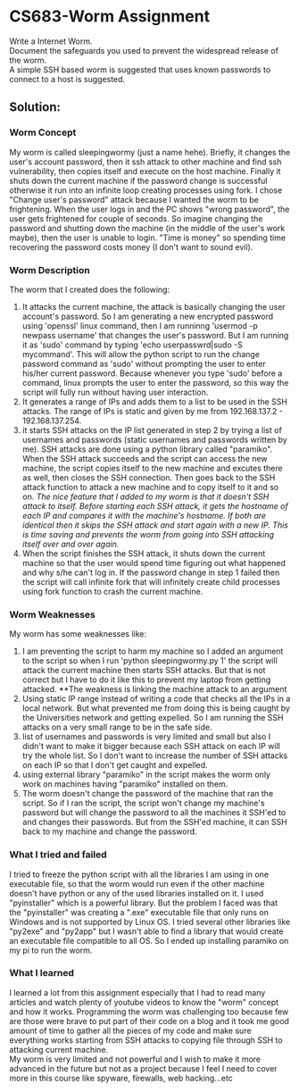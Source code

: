 # CS683-Worm Assignment
Write a Internet Worm. <br/>Document the safeguards you used to prevent the widespread release of the worm. <br/>A simple SSH based worm is suggested that uses known passwords to connect to a host is suggested.

## Solution:

### Worm Concept
My worm is called sleepingwormy (just a name hehe). Briefly, it changes the user's account password, then it ssh attack to other machine and find ssh vulnerability, then copies itself and execute on the host machine. Finally it shuts down the current machine if the password change is successful otherwise it run into an infinite loop creating processes using fork. I chose "Change user's password" attack because I wanted the worm to be frightening. When the user logs in and the PC shows "wrong password", the user gets frightened for couple of seconds. So imagine changing the password and shutting down the machine (in the middle of the user's work maybe), then the user is unable to login. "Time is money" so spending time recovering the password costs money (I don't want to sound evil).

### Worm Description
The worm that I created does the following:
1. It attacks the current machine, the attack is basically changing the user account's password. So I am generating a new encrypted password using 'openssl' linux command, then I am runninng 'usermod -p newpass username' that changes the user's password. But I am running it as 'sudo' command by typing 'echo userpasswrd|sudo -S mycommand'. This will allow the python script to run the change password command as 'sudo' without prompting the user to enter his/her current password. Because whenever you type 'sudo' before a command, linux prompts the user to enter the password, so this way the script will fully run without having user interaction.
2. It generates a range of IPs and adds them to a list to be used in the SSH attacks. The range of IPs is static and given by me from 192.168.137.2 - 192.168.137.254.
3. it starts SSH attacks on the IP list generated in step 2 by trying a list of usernames and passwords (static usernames and passwords written by me). SSH attacks are done using a python library called "paramiko". When the SSH attack succeeds and the script can access the new machine, the script copies itself to the new machine and excutes there as well, then closes the SSH connection. Then goes back to the SSH attack function to attack a new machine and to copy itself to it and so on. *The nice feature that I added to my worm is that it doesn't SSH attack to itself. Before starting each SSH attack, it gets the hostname of each IP and compares it with the machine's hostname. If both are identical then it skips the SSH attack and start again with a new IP. This is time saving and prevents the worm from going into SSH attacking itself over and over again.* 
4. When the script finishes the SSH attack, it shuts down the current machine so that the user would spend time figuring out what happened and why s/he can't log in. If the password change in step 1 failed then the script will call infinite fork that will infinitely create child processes using fork function to crash the current machine.

### Worm Weaknesses
My worm has some weaknesses like:
1. I am preventing the script to harm my machine so I added an argument to the script so when I run 'python sleepingwormy.py 1' the script will attack the current machine then starts SSH attacks. But that is not correct but I have to do it like this to prevent my laptop from getting attacked. **The weakness is linking the machine attack to an argument
2. Using static IP range instead of writing a code that checks all the IPs in a local network. But what prevented me from doing this is being caught by the Universities network and getting expelled. So I am running the SSH attacks on a very small range to be in the safe side.
3. list of usernames and passwords is very limited and small but also I didn't want to make it bigger because each SSH attack on each IP will try the whole list. So I don't want to increase the number of SSH attacks on each IP so that I don't get caught and expelled. 
4. using external library "paramiko" in the script makes the worm only work on machines having "paramiko" installed on them.
5. The worm doesn't change the password of the machine that ran the script. So if I ran the script, the script won't change my machine's password but will change the password to all the machines it SSH'ed to and changes their passwords. But from the SSH'ed machine, it can SSH back to my machine and change the password.

### What I tried and failed
I tried to freeze the python script with all the libraries I am using in one executable file, so that the worm would run even if the other machine doesn't have python or any of the used libraries installed on it. I used "pyinstaller" which is a powerful library. But the problem I faced was that the "pyinstaller" was creating a ".exe" executable file that only runs on Windows and is not supported by Linux OS. I tried several other libraries like "py2exe" and "py2app" but I wasn't able to find a library that would create an executable file compatible to all OS. So I ended up installing paramiko on my pi to run the worm.

### What I learned
I learned a lot from this assignment especially that I had to read many articles and watch plenty of youtube videos to know the "worm" concept and how it works. Programming the worm was challenging too because few are those were brave to put part of their code on a blog and it took me good amount of time to gather all the pieces of my code and make sure everything works starting from SSH attacks to copying file through SSH to attacking current machine.<br/>
My worm is very limited and not powerful and I wish to make it more advanced in the future but not as a project because I feel I need to cover more in this course like spyware, firewalls, web hacking...etc

